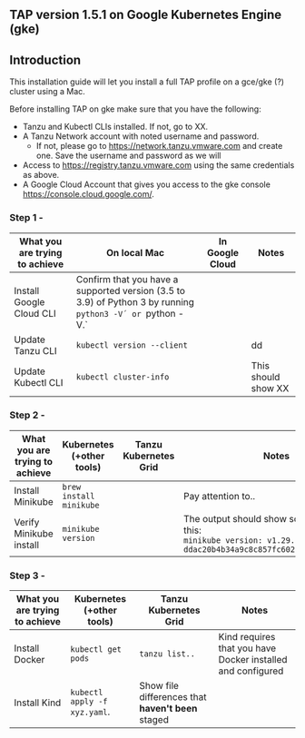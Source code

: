 ## TAP version 1.5.1 on Google Kubernetes Engine (gke)

## Introduction
This installation guide will let you install a full TAP profile on a gce/gke (?) cluster using a Mac.

Before installing TAP on gke make sure that you have the following:
* Tanzu and Kubectl CLIs installed. If not, go to XX.
* A Tanzu Network account with noted username and password.
  - If not, please go to https://network.tanzu.vmware.com and create one. Save the username and password as we will 
* Access to https://registry.tanzu.vmware.com using the same credentials as above.
* A Google Cloud Account that gives you access to the gke console https://console.cloud.google.com/.

### Step 1 - 
| What you are trying to achieve | On local Mac | In Google Cloud | Notes |
| --- | --- | --- | --- |
| Install Google Cloud CLI | Confirm that you have a supported version (3.5 to 3.9) of Python 3 by running `python3 -V´ or `python -V.` |  |  |
| Update Tanzu CLI | `kubectl version --client` |  | dd |
| Update Kubectl CLI |`kubectl cluster-info`||This should show XX|

### Step 2 - 
| What you are trying to achieve | Kubernetes (+other tools) | Tanzu Kubernetes Grid | Notes |
| --- | --- | --- | --- |
| Install Minikube | `brew install minikube` |  | Pay attention to.. |
| Verify Minikube install | `minikube version` | | The output should show something like this:<br />`minikube version: v1.29.0 commit: ddac20b4b34a9c8c857fc602203b6ba2679794d3`|

### Step 3 - 
| What you are trying to achieve | Kubernetes (+other tools) | Tanzu Kubernetes Grid | Notes |
| --- | --- | --- | --- |
| Install Docker | `kubectl get pods` | `tanzu list..`| Kind requires that you have Docker installed and configured |
| Install Kind | `kubectl apply -f xyz.yaml`. | Show file differences that **haven't been** staged |
